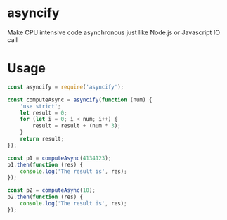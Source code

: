 # asyncify
Make CPU intensive code asynchronous just like Node.js or Javascript IO call

# Usage
```js
const asyncify = require('asyncify');

const computeAsync = asyncify(function (num) {
    'use strict';
    let result = 0;
    for (let i = 0; i < num; i++) {
        result = result + (num * 3);
    }
    return result;
});

const p1 = computeAsync(4134123);
p1.then(function (res) {
    console.log('The result is', res);
});

const p2 = computeAsync(10);
p2.then(function (res) {
    console.log('The result is', res);
});
```
